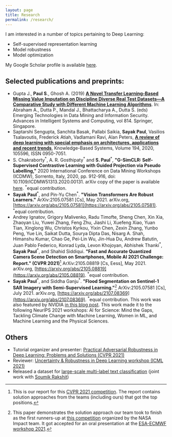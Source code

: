 ```yaml
---
layout: page
title: Research
permalink: /research/
---
```

I am interested in a number of topics pertaining to Deep Learning:

* Self-supervised representation learning
* Model robustness
* Model optimization

My Google Scholar profile is available [here](https://scholar.google.com/citations?user=ecW-EE4AAAAJ&hl=en#). 

## Selected publications and preprints:

-   Gupta J.,  **Paul S**., Ghosh A. (2019)  [**A Novel Transfer Learning-Based Missing Value Imputation on Discipline Diverse Real Test Datasets—A Comparative Study with Different Machine Learning Algorithms**](https://link.springer.com/chapter/10.1007%2F978-981-13-1501-5_71). In: Abraham A., Dutta P., Mandal J., Bhattacharya A., Dutta S. (eds) Emerging Technologies in Data Mining and Information Security. Advances in Intelligent Systems and Computing, vol 814. Springer, Singapore.
-   Saptarshi Sengupta, Sanchita Basak, Pallabi Saikia, **Sayak Paul**, Vasilios Tsalavoutis, Frederick Atiah, Vadlamani Ravi, Alan Peters, [**A review of deep learning with special emphasis on architectures, applications and recent trends**](https://doi.org/10.1016/j.knosys.2020.105596), Knowledge-Based Systems, Volume 194, 2020, 105596, ISSN 0950-7051.
-   S. Chakraborty<sup>\*</sup>, A. R. Gosthipaty<sup>\*</sup> and **S. Paul**<sup>*</sup>, **"G-SimCLR: Self-Supervised Contrastive Learning with Guided Projection via Pseudo Labelling,"** 2020 International Conference on Data Mining Workshops (ICDMW), Sorrento, Italy, 2020, pp. 912-916, doi: 10.1109/ICDMW51313.2020.00131. arXiv copy of the paper is available [here](https://arxiv.org/abs/2009.12007). <sup>\*</sup>equal contribution.
-   **Sayak Paul**<sup>\*</sup>, and Pin-Yu Chen<sup>\*</sup>. **"Vision Transformers Are Robust Learners."** ArXiv:2105.07581 [Cs], May 2021. arXiv.org, [https://arxiv.org/abs/2105.07581](https://arxiv.org/abs/2105.07581). <sup>\*</sup>equal contribution.
-   Andrey Ignatov, Grigory Malivenko, Radu Timofte, Sheng Chen, Xin Xia, Zhaoyan Liu, Yuwei Zhang, Feng Zhu, Jiashi Li, Xuefeng Xiao, Yuan Tian, Xinglong Wu, Christos Kyrkou, Yixin Chen, Zexin Zhang, Yunbo Peng, Yue Lin, Saikat Dutta, Sourya Dipta Das, Nisarg A. Shah, Himanshu Kumar, Chao Ge, Pei-Lin Wu, Jin-Hua Du, Andrew Batutin, Juan Pablo Federico, Konrad Lyda, Levon Khojoyan, Abhishek Thanki<sup>\*</sup>, **Sayak Paul**<sup>\*</sup>, and Shahid Siddiqui. **"Fast and Accurate Quantized Camera Scene Detection on Smartphones, Mobile AI 2021 Challenge: Report." (CVPR 2021)**[^1] ArXiv:2105.08819 [Cs, Eess], May 2021. arXiv.org, [https://arxiv.org/abs/2105.08819](https://arxiv.org/abs/2105.08819). <sup>\*</sup>equal contribution.
-   **Sayak Paul**<sup>\*</sup>, and Siddha Ganju<sup>\*</sup>. **"Flood Segmentation on Sentinel-1 SAR Imagery with Semi-Supervised Learning."**[^2] ArXiv:2105.07581 [Cs], July 2021. arXiv.org, [https://arxiv.org/abs/2107.08369](https://arxiv.org/abs/2107.08369). <sup>\*</sup>equal contribution. This
work was also featured by NVIDIA [in this blog post](https://blogs.nvidia.com/blog/2021/10/12/data-scientists-develop-flood-detection-for-early-warning/). This work made it to the following NeurIPS 2021 workshops: AI for Science: Mind the Gaps, Tackling Climate Change with Machine Learning, Women in ML, and Machine Learning and the Physical Sciences.

## Others

- Tutorial organizer and presenter: [Practical Adversarial Robustness in Deep Learning: Problems and Solutions (CVPR 2021)](https://sites.google.com/view/par-2021)
- Reviewer: [Uncertainty & Robustness in Deep Learning workshop (ICML 2021)](https://sites.google.com/view/udlworkshop2021/home)
- Released a dataset for [large-scale multi-label text classification](https://github.com/soumik12345/multi-label-text-classification) (joint work with [Soumik Rakshit](https://github.com/soumik12345))

[^1]:This is our report for this [CVPR 2021 competition](https://competitions.codalab.org/competitions/28113). The report contains solution approaches from the teams (including ours) that got the top positions.
[^2]:This paper demonstrates the solution approach our team took to finish as the first runners-up at [this competition](https://nasa-impact.github.io/etci2021/) organized by the NASA Impact team. It got accepted for an oral presentation at the [ESA-ECMWF workshop 2021](https://www.ml4esop.esa.int/agenda). 
